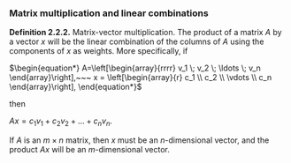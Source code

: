 
### Matrix multiplication and linear combinations

**Definition 2.2.2.** Matrix-vector multiplication.  The product of a matrix $A$ by a vector $x$ will be the linear combination of the columns of $A$ using the components of $x$ as weights. More specifically, if
    
$`\begin{equation*}
A=\left[\begin{array}{rrrr}
v_1 \; v_2 \; \ldots \; v_n
\end{array}\right],~~~
x = \left[\begin{array}{r}
c_1 \\ c_2 \\ \vdots \\ c_n \end{array}\right],
\end{equation*}`$
 
then

$`\begin{equation*}
Ax = c_1v_1 + c_2v_2 + \ldots + c_nv_n\text{.}
\end{equation*}`$

If $A$ is an $m \times n$ matrix, then $x$ must be an $n$-dimensional vector, and the product $Ax$ will be an $m$-dimensional vector.
